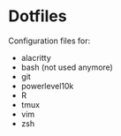 # Dotfiles
Configuration files for:
- alacritty
- bash (not used anymore)
- git
- powerlevel10k
- R
- tmux
- vim
- zsh
